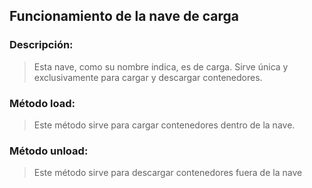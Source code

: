 ## Funcionamiento de la nave de carga
### Descripción:
>Esta nave, como su nombre indica, es de carga. Sirve única y exclusivamente para cargar y descargar contenedores.
### Método load:
>Este método sirve para cargar contenedores dentro de la nave.
### Método unload:
>Este método sirve para descargar contenedores fuera de la nave 
